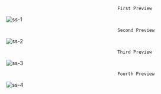                                               First Preview
![ss-1](https://github.com/berkkendirlioglu/JS-2888P-2/assets/71317893/8d02efcd-241c-422f-ba81-6192a2716e8b)

                                              Second Preview

![ss-2](https://github.com/berkkendirlioglu/JS-2888P-2/assets/71317893/f278021e-5d34-47d0-8f00-b47397dd0d76)

                                              Third Preview
  
![ss-3](https://github.com/berkkendirlioglu/JS-2888P-2/assets/71317893/c423c2e9-0798-4146-89d5-1cb57e7aa88a)

                                              Fourth Preview
  
![ss-4](https://github.com/berkkendirlioglu/JS-2888P-2/assets/71317893/d60f65a9-8378-45bc-b502-dfe3cb46db09)
